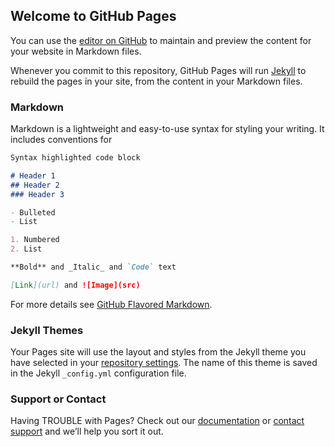 ## Welcome to GitHub Pages

You can use the [editor on GitHub](https://github.com/gambiton/xenon/edit/master/README.md) to maintain and preview the content for your website in Markdown files.

Whenever you commit to this repository, GitHub Pages will run [Jekyll](https://jekyllrb.com/) to rebuild the pages in your site, from the content in your Markdown files.

### Markdown

Markdown is a lightweight and easy-to-use syntax for styling your writing. It includes conventions for

```markdown
Syntax highlighted code block

# Header 1
## Header 2
### Header 3

- Bulleted
- List

1. Numbered
2. List

**Bold** and _Italic_ and `Code` text

[Link](url) and ![Image](src)
```

For more details see [GitHub Flavored Markdown](https://guides.github.com/features/mastering-markdown/).

### Jekyll Themes

Your Pages site will use the layout and styles from the Jekyll theme you have selected in your [repository settings](https://github.com/gambiton/xenon/settings). The name of this theme is saved in the Jekyll `_config.yml` configuration file.

### Support or Contact

Having TROUBLE with Pages? Check out our [documentation](https://help.github.com/categories/github-pages-basics/) or [contact support](https://github.com/contact) and we’ll help you sort it out.
